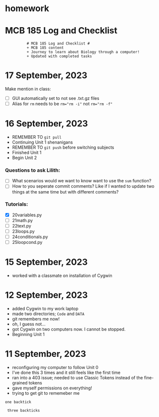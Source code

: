 # homework

# MCB 185 Log and Checklist #
<div>

              # MCB 185 Log and Checklist #
              + MCB 185 content
              + Journey to learn about Biology through a computer!
              + Updated with completed tasks
</div>
<p>
<p>
<p>
</p>
</p>
</p>

17 September, 2023
===========================
Make mention in class:
- [ ] GUI automatically set to not see .txt.gz files 
- [ ] Alias for `rm` needs to be `rm="rm -i"` not `rm="rm -f"`

<p>
<p>
<p>
</p>
</p>
</p>

16 September, 2023
============================
+ REMEMBER TO `git pull`
+ Continuing Unit 1 shenanigans
+ REMEMBER TO `git push` before switching subjects 
+ Finished Unit 1
+ Begin Unit 2
### Questions to ask Lilith: ###
- [ ] What scenarios would we want to know want to use the `sum` function?
- [ ] How to you seperate commit comments? Like if I wanted to update two things at the same time but with different comments?
### Tutorials: ###
- [x] 20variables.py 
- [ ] 21math.py
- [ ] 22text.py  
- [ ] 23loops.py
- [ ] 24conditionals.py
- [ ] 25loopcond.py

<p>
<p>
<p>
</p>
</p>
</p>

15 September, 2023
============================
+ worked with a classmate on installation of Cygwin

<p>
<p>
<p>
</p>
</p>
</p>

12 September, 2023
============================
+ added Cygwin to my work laptop 
+ made two directories; ```Code``` and ```DATA```
+ git remembers me now! 
+ oh, I guess not...
+ got Cygwin on two computers now. I cannot be stopped. 
+ Beginning Unit 1

<p>
<p>
<p>
</p>
</p>
</p>

11 September, 2023
===========================
+ reconfiguring my computer to follow Unit 0 
+ I've done this 3 times and it still feels like the first time
+ ran into a 403 issue; needed to use Classic Tokens instead of the fine-grained tokens
+ gave myself permissions on everything!
+ trying to get git to rememeber me 

`one backtick`

``` three backticks```

